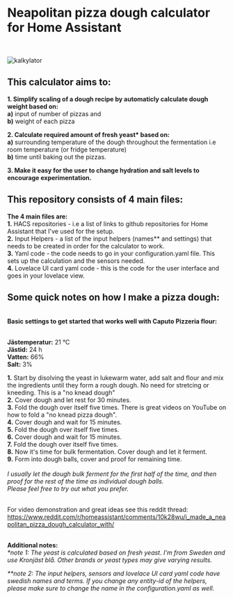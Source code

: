 <h1>Neapolitan pizza dough calculator for Home Assistant</h1><br>

![kalkylator](https://user-images.githubusercontent.com/106514124/214378704-5c25df76-21cf-44c7-9757-b0146867b47e.png)<br>

<h2>This calculator aims to:</h2>

<b>1. Simplify scaling of a dough recipe by automaticly calculate dough weight based on:</b> <br>
  <b>a)</b> input of number of pizzas and<br>
  <b>b)</b> weight of each pizza
  
 <b>2. Calculate required amount of fresh yeast* based on:</b><br>
   <b>a)</b> surrounding temperature of the dough throughout the fermentation i.e room temperature (or fridge temperature)<br>
   <b>b)</b> time until baking out the pizzas.<br>
   
 <b>3. Make it easy for the user to change hydration and salt levels to encourage experimentation.</b>
 
 <h2>This repository consists of 4 main files:</h2>
   
<b>The 4 main files are:</b><br>
<b>1.</b> HACS repositories - i.e a list of links to github repositories for Home Assistant that I've used for the setup.<br>
<b>2.</b> Input Helpers - a list of the input helpers (names** and settings) that needs to be created in order for the calculator to work.<br>
<b>3.</b> Yaml code - the code needs to go in your configuration.yaml file. This sets up the calculation and the sensors needed.<br>
<b>4.</b> Lovelace UI card yaml code - this is the code for the user interface and goes in your lovelace view.<br>

 <h2>Some quick notes on how I make a pizza dough:</h2><br>
 <b>Basic settings to get started that works well with Caputo Pizzeria flour:</b><br><br>

<b>Jästemperatur:</b> 21 °C<br>
<b>Jästid:</b> 24 h<br>
<b>Vatten:</b> 66%<br>
<b>Salt:</b> 3%<br>
 
 <b>1.</b> Start by disolving the yeast in lukewarm water, add salt and flour and mix the ingredients until they form a rough dough. No need for stretcing or kneeding. This is a "no knead dough"<br>
 <b>2.</b> Cover dough and let rest for 30 minutes.<br>
 <b>3.</b> Fold the dough over itself five times. There is great videos on YouTube on how to fold a "no knead pizza dough".<br>
 <b>4.</b> Cover dough and wait for 15 minutes.<br>
 <b>5.</b> Fold the dough over itself five times.<br>
 <b>6.</b> Cover dough and wait for 15 minutes.<br>
 <b>7.</b> Fold the dough over itself five times.<br>
 <b>8.</b> Now it's time for bulk fermentation. Cover dough and let it ferment.<br>
 <b>9.</b> Form into dough balls, cover and proof for remaining time.<br><br>
 <i>I usually let the dough bulk ferment for the first half of the time, and then proof for the rest of the time as individual dough balls.<br> 
 Please feel free to try out what you prefer.</i><br><br>

For video demonstration and great ideas see this reddit thread: https://www.reddit.com/r/homeassistant/comments/10k28wu/i_made_a_neapolitan_pizza_dough_calculator_with/<br><br>

<b>Additional notes:</b><br>
<i>*note 1: The yeast is calculated based on fresh yeast. I'm from Sweden and use Kronjäst blå. Other brands or yeast types may give varying results.</i><br>

<i>**note 2: The input helpers, sensors and lovelace UI card yaml code have swedish names and terms. If you change any entity-id of the helpers, please make sure to change the name in the configuration.yaml as well.</i> <br>

